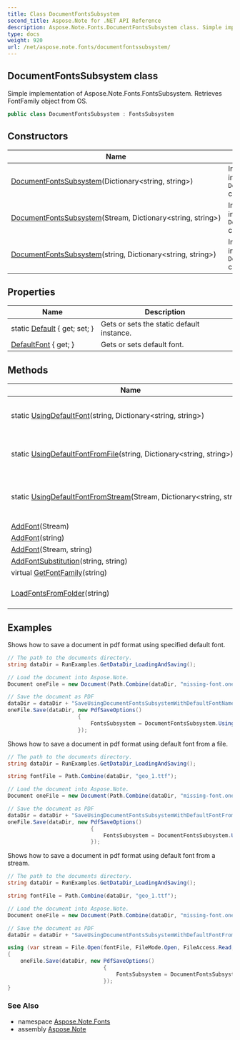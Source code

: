 ```yaml
---
title: Class DocumentFontsSubsystem
second_title: Aspose.Note for .NET API Reference
description: Aspose.Note.Fonts.DocumentFontsSubsystem class. Simple implementation of Aspose.Note.Fonts.FontsSubsystem. Retrieves FontFamily object from OS
type: docs
weight: 920
url: /net/aspose.note.fonts/documentfontssubsystem/
---
```

## DocumentFontsSubsystem class

Simple implementation of Aspose.Note.Fonts.FontsSubsystem. Retrieves FontFamily object from OS.

```csharp
public class DocumentFontsSubsystem : FontsSubsystem
```

## Constructors

| Name | Description |
| --- | --- |
| [DocumentFontsSubsystem](documentfontssubsystem/#constructor)(Dictionary&lt;string, string&gt;) | Initializes a new instance of the `DocumentFontsSubsystem` class. |
| [DocumentFontsSubsystem](documentfontssubsystem/#constructor_1)(Stream, Dictionary&lt;string, string&gt;) | Initializes a new instance of the `DocumentFontsSubsystem` class. |
| [DocumentFontsSubsystem](documentfontssubsystem/#constructor_2)(string, Dictionary&lt;string, string&gt;) | Initializes a new instance of the `DocumentFontsSubsystem` class. |

## Properties

| Name | Description |
| --- | --- |
| static [Default](../../aspose.note.fonts/documentfontssubsystem/default/) { get; set; } | Gets or sets the static default instance. |
| [DefaultFont](../../aspose.note.fonts/fontssubsystem/defaultfont/) { get; } | Gets or sets default font. |

## Methods

| Name | Description |
| --- | --- |
| static [UsingDefaultFont](../../aspose.note.fonts/documentfontssubsystem/usingdefaultfont/)(string, Dictionary&lt;string, string&gt;) | Create new DocumentFontsSubsystem instance using specified default font name. |
| static [UsingDefaultFontFromFile](../../aspose.note.fonts/documentfontssubsystem/usingdefaultfontfromfile/)(string, Dictionary&lt;string, string&gt;) | Create new DocumentFontsSubsystem instance using a font from specified file as default. |
| static [UsingDefaultFontFromStream](../../aspose.note.fonts/documentfontssubsystem/usingdefaultfontfromstream/)(Stream, Dictionary&lt;string, string&gt;) | Create new DocumentFontsSubsystem instance using a font from specified stream as default. |
| [AddFont](../../aspose.note.fonts/fontssubsystem/addfont/)(Stream) | Add the font. |
| [AddFont](../../aspose.note.fonts/fontssubsystem/addfont/)(string) | Add the font. |
| [AddFont](../../aspose.note.fonts/fontssubsystem/addfont/)(Stream, string) | Add the font. |
| [AddFontSubstitution](../../aspose.note.fonts/fontssubsystem/addfontsubstitution/)(string, string) | Adds font substitution. |
| virtual [GetFontFamily](../../aspose.note.fonts/fontssubsystem/getfontfamily/)(string) | Gets font family. |
| [LoadFontsFromFolder](../../aspose.note.fonts/fontssubsystem/loadfontsfromfolder/)(string) | Loads all TrueType fonts from specified folder to internal collection. |

## Examples

Shows how to save a document in pdf format using specified default font.

```csharp
// The path to the documents directory.
string dataDir = RunExamples.GetDataDir_LoadingAndSaving();

// Load the document into Aspose.Note.
Document oneFile = new Document(Path.Combine(dataDir, "missing-font.one"));

// Save the document as PDF
dataDir = dataDir + "SaveUsingDocumentFontsSubsystemWithDefaultFontName_out.pdf";
oneFile.Save(dataDir, new PdfSaveOptions() 
                      {
                          FontsSubsystem = DocumentFontsSubsystem.UsingDefaultFont("Times New Roman")
                      });
```

Shows how to save a document in pdf format using default font from a file.

```csharp
// The path to the documents directory.
string dataDir = RunExamples.GetDataDir_LoadingAndSaving();

string fontFile = Path.Combine(dataDir, "geo_1.ttf");

// Load the document into Aspose.Note.
Document oneFile = new Document(Path.Combine(dataDir, "missing-font.one"));

// Save the document as PDF
dataDir = dataDir + "SaveUsingDocumentFontsSubsystemWithDefaultFontFromFile_out.pdf";
oneFile.Save(dataDir, new PdfSaveOptions()
                          {
                              FontsSubsystem = DocumentFontsSubsystem.UsingDefaultFontFromFile(fontFile)
                          });
```

Shows how to save a document in pdf format using default font from a stream.

```csharp
// The path to the documents directory.
string dataDir = RunExamples.GetDataDir_LoadingAndSaving();

string fontFile = Path.Combine(dataDir, "geo_1.ttf");

// Load the document into Aspose.Note.
Document oneFile = new Document(Path.Combine(dataDir, "missing-font.one"));

// Save the document as PDF
dataDir = dataDir + "SaveUsingDocumentFontsSubsystemWithDefaultFontFromStream_out.pdf";

using (var stream = File.Open(fontFile, FileMode.Open, FileAccess.Read, FileShare.Read))
{
    oneFile.Save(dataDir, new PdfSaveOptions()
                              {
                                  FontsSubsystem = DocumentFontsSubsystem.UsingDefaultFontFromStream(stream)
                              });
}
```

### See Also

* namespace [Aspose.Note.Fonts](../../aspose.note.fonts/)
* assembly [Aspose.Note](../../)


